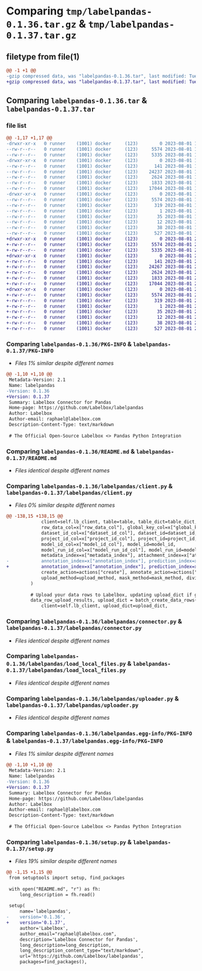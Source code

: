 # Comparing `tmp/labelpandas-0.1.36.tar.gz` & `tmp/labelpandas-0.1.37.tar.gz`

## filetype from file(1)

```diff
@@ -1 +1 @@
-gzip compressed data, was "labelpandas-0.1.36.tar", last modified: Tue Aug  1 14:34:05 2023, max compression
+gzip compressed data, was "labelpandas-0.1.37.tar", last modified: Tue Aug  1 21:27:20 2023, max compression
```

## Comparing `labelpandas-0.1.36.tar` & `labelpandas-0.1.37.tar`

### file list

```diff
@@ -1,17 +1,17 @@
-drwxr-xr-x   0 runner    (1001) docker     (123)        0 2023-08-01 14:34:05.050164 labelpandas-0.1.36/
--rw-r--r--   0 runner    (1001) docker     (123)     5574 2023-08-01 14:34:05.050164 labelpandas-0.1.36/PKG-INFO
--rw-r--r--   0 runner    (1001) docker     (123)     5335 2023-08-01 14:33:51.000000 labelpandas-0.1.36/README.md
-drwxr-xr-x   0 runner    (1001) docker     (123)        0 2023-08-01 14:34:05.050164 labelpandas-0.1.36/labelpandas/
--rw-r--r--   0 runner    (1001) docker     (123)      141 2023-08-01 14:33:53.000000 labelpandas-0.1.36/labelpandas/__init__.py
--rw-r--r--   0 runner    (1001) docker     (123)    24237 2023-08-01 14:33:53.000000 labelpandas-0.1.36/labelpandas/client.py
--rw-r--r--   0 runner    (1001) docker     (123)     2624 2023-08-01 14:33:53.000000 labelpandas-0.1.36/labelpandas/connector.py
--rw-r--r--   0 runner    (1001) docker     (123)     1833 2023-08-01 14:33:53.000000 labelpandas-0.1.36/labelpandas/load_local_files.py
--rw-r--r--   0 runner    (1001) docker     (123)    17044 2023-08-01 14:33:53.000000 labelpandas-0.1.36/labelpandas/uploader.py
-drwxr-xr-x   0 runner    (1001) docker     (123)        0 2023-08-01 14:34:05.050164 labelpandas-0.1.36/labelpandas.egg-info/
--rw-r--r--   0 runner    (1001) docker     (123)     5574 2023-08-01 14:34:05.000000 labelpandas-0.1.36/labelpandas.egg-info/PKG-INFO
--rw-r--r--   0 runner    (1001) docker     (123)      319 2023-08-01 14:34:05.000000 labelpandas-0.1.36/labelpandas.egg-info/SOURCES.txt
--rw-r--r--   0 runner    (1001) docker     (123)        1 2023-08-01 14:34:05.000000 labelpandas-0.1.36/labelpandas.egg-info/dependency_links.txt
--rw-r--r--   0 runner    (1001) docker     (123)       35 2023-08-01 14:34:05.000000 labelpandas-0.1.36/labelpandas.egg-info/requires.txt
--rw-r--r--   0 runner    (1001) docker     (123)       12 2023-08-01 14:34:05.000000 labelpandas-0.1.36/labelpandas.egg-info/top_level.txt
--rw-r--r--   0 runner    (1001) docker     (123)       38 2023-08-01 14:34:05.050164 labelpandas-0.1.36/setup.cfg
--rw-r--r--   0 runner    (1001) docker     (123)      527 2023-08-01 14:33:53.000000 labelpandas-0.1.36/setup.py
+drwxr-xr-x   0 runner    (1001) docker     (123)        0 2023-08-01 21:27:20.431673 labelpandas-0.1.37/
+-rw-r--r--   0 runner    (1001) docker     (123)     5574 2023-08-01 21:27:20.431673 labelpandas-0.1.37/PKG-INFO
+-rw-r--r--   0 runner    (1001) docker     (123)     5335 2023-08-01 21:27:06.000000 labelpandas-0.1.37/README.md
+drwxr-xr-x   0 runner    (1001) docker     (123)        0 2023-08-01 21:27:20.431673 labelpandas-0.1.37/labelpandas/
+-rw-r--r--   0 runner    (1001) docker     (123)      141 2023-08-01 21:27:09.000000 labelpandas-0.1.37/labelpandas/__init__.py
+-rw-r--r--   0 runner    (1001) docker     (123)    24267 2023-08-01 21:27:09.000000 labelpandas-0.1.37/labelpandas/client.py
+-rw-r--r--   0 runner    (1001) docker     (123)     2624 2023-08-01 21:27:09.000000 labelpandas-0.1.37/labelpandas/connector.py
+-rw-r--r--   0 runner    (1001) docker     (123)     1833 2023-08-01 21:27:09.000000 labelpandas-0.1.37/labelpandas/load_local_files.py
+-rw-r--r--   0 runner    (1001) docker     (123)    17044 2023-08-01 21:27:09.000000 labelpandas-0.1.37/labelpandas/uploader.py
+drwxr-xr-x   0 runner    (1001) docker     (123)        0 2023-08-01 21:27:20.431673 labelpandas-0.1.37/labelpandas.egg-info/
+-rw-r--r--   0 runner    (1001) docker     (123)     5574 2023-08-01 21:27:20.000000 labelpandas-0.1.37/labelpandas.egg-info/PKG-INFO
+-rw-r--r--   0 runner    (1001) docker     (123)      319 2023-08-01 21:27:20.000000 labelpandas-0.1.37/labelpandas.egg-info/SOURCES.txt
+-rw-r--r--   0 runner    (1001) docker     (123)        1 2023-08-01 21:27:20.000000 labelpandas-0.1.37/labelpandas.egg-info/dependency_links.txt
+-rw-r--r--   0 runner    (1001) docker     (123)       35 2023-08-01 21:27:20.000000 labelpandas-0.1.37/labelpandas.egg-info/requires.txt
+-rw-r--r--   0 runner    (1001) docker     (123)       12 2023-08-01 21:27:20.000000 labelpandas-0.1.37/labelpandas.egg-info/top_level.txt
+-rw-r--r--   0 runner    (1001) docker     (123)       38 2023-08-01 21:27:20.431673 labelpandas-0.1.37/setup.cfg
+-rw-r--r--   0 runner    (1001) docker     (123)      527 2023-08-01 21:27:09.000000 labelpandas-0.1.37/setup.py
```

### Comparing `labelpandas-0.1.36/PKG-INFO` & `labelpandas-0.1.37/PKG-INFO`

 * *Files 1% similar despite different names*

```diff
@@ -1,10 +1,10 @@
 Metadata-Version: 2.1
 Name: labelpandas
-Version: 0.1.36
+Version: 0.1.37
 Summary: Labelbox Connector for Pandas
 Home-page: https://github.com/Labelbox/labelpandas
 Author: Labelbox
 Author-email: raphael@labelbox.com
 Description-Content-Type: text/markdown
 
 # The Official Open-Source Labelbox <> Pandas Python Integration
```

### Comparing `labelpandas-0.1.36/README.md` & `labelpandas-0.1.37/README.md`

 * *Files identical despite different names*

### Comparing `labelpandas-0.1.36/labelpandas/client.py` & `labelpandas-0.1.37/labelpandas/client.py`

 * *Files 0% similar despite different names*

```diff
@@ -138,15 +138,15 @@
             client=self.lb_client, table=table, table_dict=table_dict, 
             row_data_col=x["row_data_col"], global_key_col=x["global_key_col"], external_id_col=x["external_id_col"], 
             dataset_id_col=x["dataset_id_col"], dataset_id=dataset_id, 
             project_id_col=x["project_id_col"], project_id=project_id,
             model_id_col=x["model_id_col"], model_id=model_id, 
             model_run_id_col=x["model_run_id_col"], model_run_id=model_run_id,
             metadata_index=x["metadata_index"], attachment_index=x["attachment_index"], 
-            annotation_index=x["annotation_index"], prediction_index=x["prediction_index"], 
+            annotation_index=x["annotation_index"], prediction_index=x["prediction_index"], batch_action=actions['batch'],
             create_action=actions["create"], annotate_action=actions["annotate"], prediction_action=actions["predictions"],
             upload_method=upload_method, mask_method=mask_method, divider=divider, verbose=verbose
         )
                 
         # Upload your data rows to Labelbox, updating upload_dict if global keys are modified during upload using labelbase.uploader.batch_create_data_rows
         data_row_upload_results, upload_dict = batch_create_data_rows(
             client=self.lb_client, upload_dict=upload_dict,
```

### Comparing `labelpandas-0.1.36/labelpandas/connector.py` & `labelpandas-0.1.37/labelpandas/connector.py`

 * *Files identical despite different names*

### Comparing `labelpandas-0.1.36/labelpandas/load_local_files.py` & `labelpandas-0.1.37/labelpandas/load_local_files.py`

 * *Files identical despite different names*

### Comparing `labelpandas-0.1.36/labelpandas/uploader.py` & `labelpandas-0.1.37/labelpandas/uploader.py`

 * *Files identical despite different names*

### Comparing `labelpandas-0.1.36/labelpandas.egg-info/PKG-INFO` & `labelpandas-0.1.37/labelpandas.egg-info/PKG-INFO`

 * *Files 1% similar despite different names*

```diff
@@ -1,10 +1,10 @@
 Metadata-Version: 2.1
 Name: labelpandas
-Version: 0.1.36
+Version: 0.1.37
 Summary: Labelbox Connector for Pandas
 Home-page: https://github.com/Labelbox/labelpandas
 Author: Labelbox
 Author-email: raphael@labelbox.com
 Description-Content-Type: text/markdown
 
 # The Official Open-Source Labelbox <> Pandas Python Integration
```

### Comparing `labelpandas-0.1.36/setup.py` & `labelpandas-0.1.37/setup.py`

 * *Files 19% similar despite different names*

```diff
@@ -1,15 +1,15 @@
 from setuptools import setup, find_packages
 
 with open("README.md", "r") as fh:
     long_description = fh.read()
 
 setup(
     name='labelpandas',
-    version='0.1.36',
+    version='0.1.37',
     author='Labelbox',
     author_email="raphael@labelbox.com",
     description='Labelbox Connector for Pandas',
     long_description=long_description,
     long_description_content_type="text/markdown",    
     url='https://github.com/Labelbox/labelpandas',    
     packages=find_packages(),
```

